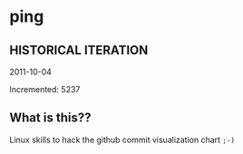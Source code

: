 # ping

## HISTORICAL ITERATION
2011-10-04

Incremented: 5237

## What is this?? 
Linux skills to hack the github commit visualization chart `;-)`
